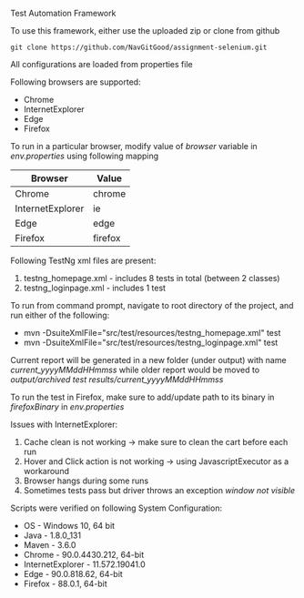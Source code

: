 Test Automation Framework

To use this framework, either use the uploaded zip or clone from github

`git clone https://github.com/NavGitGood/assignment-selenium.git`

All configurations are loaded from properties file

Following browsers are supported:
* Chrome
* InternetExplorer
* Edge
* Firefox

To run in a particular browser, modify value of *browser* variable in *env.properties* using following mapping
  
  | Browser | Value |
  | ----------- | ----------- |
  | Chrome | chrome |
  | InternetExplorer | ie |
  | Edge | edge |
  | Firefox | firefox |
  

Following TestNg xml files are present:
1. testng_homepage.xml - includes 8 tests in total (between 2 classes) 
2. testng_loginpage.xml - includes 1 test

To run from command prompt, navigate to root directory of the project, and run either of the following:
* mvn -DsuiteXmlFile="src/test/resources/testng_homepage.xml" test
* mvn -DsuiteXmlFile="src/test/resources/testng_loginpage.xml" test

Current report will be generated in a new folder (under output) with name *current_yyyyMMddHHmmss* while older report would be moved to *output/archived test results/current_yyyyMMddHHmmss*

To run the test in Firefox, make sure to add/update path to its binary in *firefoxBinary* in *env.properties*


Issues with InternetExplorer:
1. Cache clean is not working -> make sure to clean the cart before each run
2. Hover and Click action is not working -> using JavascriptExecutor as a workaround
3. Browser hangs during some runs
4. Sometimes tests pass but driver throws an exception *window not visible*

Scripts were verified on following System Configuration:
* OS - Windows 10, 64 bit
* Java - 1.8.0_131
* Maven - 3.6.0
* Chrome - 90.0.4430.212, 64-bit
* InternetExplorer - 11.572.19041.0
* Edge - 90.0.818.62, 64-bit
* Firefox - 88.0.1, 64-bit

